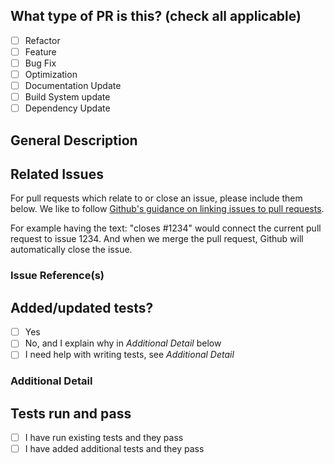 ## What type of PR is this? (check all applicable)

- [ ] Refactor
- [ ] Feature
- [ ] Bug Fix
- [ ] Optimization
- [ ] Documentation Update
- [ ] Build System update
- [ ] Dependency Update

## General Description



## Related Issues

For pull requests which relate to or close an issue, please include them below.
We like to follow [Github's guidance on linking issues to pull requests](https://docs.github.com/en/issues/tracking-your-work-with-issues/linking-a-pull-request-to-an-issue).

For example having the text: "closes #1234" would connect the current pull
request to issue 1234.  And when we merge the pull request, Github will
automatically close the issue.

### Issue Reference(s)



## Added/updated tests?

- [ ] Yes
- [ ] No, and I explain why in _Additional Detail_ below
- [ ] I need help with writing tests, see _Additional Detail_

### Additional Detail


## Tests run and pass

- [ ] I have run existing tests and they pass
- [ ] I have added additional tests and they pass
